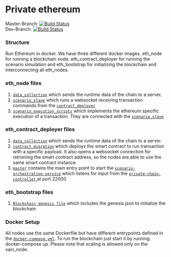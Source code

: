 # Private ethereum

Master-Branch: [![Build Status](https://travis-ci.org/BPChain/private-ethereum.svg?branch=master)](https://travis-ci.org/BPChain/private-ethereum) <br />
Dev-Branch: [![Build Status](https://travis-ci.org/BPChain/private-ethereumr.svg?branch=dev)](https://travis-ci.org/BPChain/private-ethereum)  <br />

### Structure
Run Ethereum in docker. We have three different docker images. eth_node for running a blockchain node. eth_contract_deployer for running the scenario simulation and eth_bootstrap for initializing the blockchain and interconnecting all eth_nodes.

### eth_node files
1. [`data_collection`](https://github.com/BPChain/private-ethereum/blob/master/files/data_collection.py) which sends the runtime data of the chain to a server. 
2. [`scenario_slave`](https://github.com/BPChain/private-ethereum/blob/master/files/METAScenario/scripts/python_sources/implementation/slave.py)
which runs a websocket receiving transaction commands from the [`contract_deployer`](https://github.com/BPChain/private-ethereum/blob/master/files/METAScenario/scripts/python_sources/master_node/run_scenario_service.py)
3. [`scenario_execution_scripts`](https://github.com/BPChain/private-ethereum/tree/master/files/METAScenario/scripts) which implements the ethereum specific execution of a transaction. They are connected with the [`scenario_slave`](https://github.com/BPChain/private-ethereum/blob/master/files/METAScenario/scripts/python_sources/implementation/slave.py)


### eth_contract_deployer files
1. [`data_collection`](https://github.com/BPChain/private-ethereum/blob/master/files/data_collection.py) which sends the runtime data of the chain to a server.
2.  [`contract_migration`](https://github.com/BPChain/private-ethereum/blob/master/files/METAScenario/startMigration.js) which deploys the smart contract to run transaction with a specific payload. It also opens a websocket connection for retrieving the smart contract address, so the nodes are able to use the same smart contract instance.
3. [`master`](./python_sources/master) contains the main entry point to start the 
[`scenario-orchestration-service`](https://github.com/BPChain/scenario-orchestration-service) which 
listens for input from the [`private-chain-controller` ](https://github.com/BPChain/private-chain-controller)
at port 22000. 

### eth_bootstrap files
1. [`Blockchain genesis file`](https://github.com/BPChain/private-xain/tree/master/files/blockchain_files) which includes the genesis.json to initialize the blockchain

### Docker Setup
All nodes use the same Dockerfile but have different entrypoints defined in the [`docker-compose.yml`](https://github.com/BPChain/private-xain/blob/dev/docker-compose.yml).
To run the blockchain just start it by running docker-compose up. Please note that scaling is allowed only on the xain_node.

